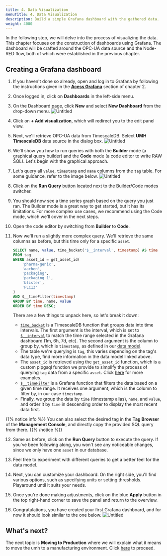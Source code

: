 ```yaml
---
title: 4. Data Visualization
menuTitle: 4. Data Visualization
description: Build a simple Grafana dashboard with the gathered data.
weight: 4000
---
```


In the following step, we will delve into the process of visualizing the data.
This chapter focuses on the construction of dashboards using Grafana. The
dashboard will be crafted around the OPC-UA data source and the Node-RED flow,
both of which were established in the previous chapter.

## Creating a Grafana dashboard

1. If you haven't done so already, open and log in to Grafana by following the instructions given in the
   [**Acess Grafana**](/docs/getstarted/managingthesystem/#access-grafana) section of chapter 2.

2. Once logged in, click on **Dashboards** in the left-side menu.

3. On the Dashboard page, click **New** and select **New Dashboard** from the drop-down menu.
   ![Untitled](/images/getstarted/dataVisualization/getStartedDataVisNewDashboard.png?width=75%)

4. Click on **+ Add visualization**, which will redirect you to the edit panel view.

5. Next, we'll retrieve OPC-UA data from TimescaleDB. Select **UMH TimescaleDB** 
data source in the dialog box.
   ![Untitled](/images/getstarted/dataVisualization/getStartedDataVisTimescaleDatasource.png?width=75%)

6. We'll show you how to run queries with both the **Builder** mode (a graphical query builder) and the
   **Code** mode (a code editor to write RAW SQL). Let's begin with the graphical approach.

7. Let's query all `value`, `timestamp` and `name` columns from the `tag` table. For some guidance, refer to the
   image below.
   ![Untitled](/images/getstarted/dataVisualization/getStartedDataVisQueryUI.png?width=75%)

8. Click on the **Run Query** button located next to the Builder/Code modes switcher.

9. You should now see a time series graph based on the query you just ran. The Builder mode is a great way to get
   started, but it has its limitations. For more complex use cases, we recommend using the Code mode, which we'll
   cover in the next steps.

10. Open the code editor by switching from **Builder** to **Code**.

11. Now we'll run a slightly more complex query. We'll retrieve the same columns as before, but this time only for a
    specific `asset`.

    ```sql
    SELECT name, value, time_bucket('$__interval', timestamp) AS time
    FROM tag
    WHERE asset_id = get_asset_id(
    	'pharma-genix',
    	'aachen',
    	'packaging',
    	'packaging_1',
    	'blister',
    	'PLC13'
    )
    AND $__timeFilter(timestamp)
    GROUP BY time, name, value
    ORDER BY time DESC;
    ```

    There are a few things to unpack here, so let's break it down:

    - [`time_bucket`](https://docs.timescale.com/use-timescale/latest/time-buckets/about-time-buckets/) is a TimescaleDB function that groups data into time intervals. The first argument is the
      interval, which is set to [`$__interval`](https://grafana.com/docs/grafana/latest/dashboards/variables/add-template-variables/#__interval) to match the time range selected in the Grafana dashboard (1m, 6h, 7d, etc). The second
      argument is the column to group by, which is `timestamp`, as defined in our [data model](/docs/datamodel/database).
    - The table we're querying is `tag`, this varies depending on the tag's data type, find more information in the data
      model linked above.
    - The `asset_id` is retrieved using the `get_asset_id` function, which is a custom plpgsql function we provide to
      simplify the process of querying `tag` data from a specific `asset`. Click [here](/docs/datamodel/database/#data-retrieval) for more examples.
    - [`$__timeFilter`](https://grafana.com/docs/grafana/latest/dashboards/variables/add-template-variables/#timefilter-or-__timefilter) is a Grafana function that filters the data based on a given time range. It receives one
      argument, which is the column to filter by, in our case `timestamp`.
    - Finally, we group the data by `time` (timestamp alias), `name`, and `value`, and order it by `time` in descending order to display the most recent data first.

{{% notice info %}}
You can also select the desired tag in the **Tag Browser** of the **Management Console**, and directly copy the provided
SQL query from there.
{{% /notice %}}

12. Same as before, click on the **Run Query** button to execute the query. If you've been following along, you won't
    see any noticeable changes, since we only have one `asset` in our database.

13. Feel free to experiment with different queries to get a better feel for the data model.

14. Next, you can customize your dashboard. On the right side, you'll find various
    options, such as specifying units or setting thresholds. Playaround until it
    suits your needs.

15. Once you're done making adjustments, click on the blue **Apply** button in the
    top right-hand corner to save the panel and return to the overview.

16. Congratulations, you have created your first Grafana dashboard, and for now it
    should look similar to the one below.
    ![Untitled](/images/getstarted/dataVisualization/getStartedDataVisDashboard1.png?width=75%)

## What's next?

The next topic is **Moving to Production** where we will explain what it
means to move the umh to a manufacturing environment.
Click [here](/docs/getstarted/movingtoproduction/) to proceed.

